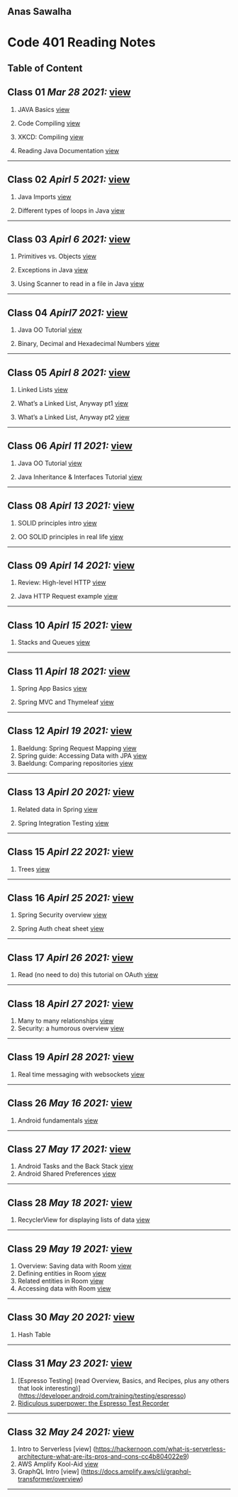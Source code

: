 
## Anas Sawalha

# Code 401 Reading Notes

## Table of Content 


## Class 01  *Mar 28 2021:* [view](https://anassawalha95.github.io/reading-notes/Code%20301/Class%2001)

   1. JAVA Basics [view](https://docs.oracle.com/javase/tutorial/java/nutsandbolts/index.html)
    
   2. Code Compiling [view](https://www.reddit.com/r/explainlikeimfive/comments/233dq5/eli5_what_does_it_mean_to_compile_code/) 
    
   3. XKCD: Compiling [view](https://xkcd.com/303/)
   
   4. Reading Java Documentation [view](https://www.dummies.com/programming/java/making-sense-of-javas-api-documentation/)

---

## Class 02  *Apirl 5 2021:*  [view](https://anassawalha95.github.io/reading-notes/Code%20301/Class%2002)



   1. Java Imports [view](https://perso.ensta-paris.fr/~diam/java/online/notes-java/language/10basics/import.html)
    
   2. Different types of loops in Java [view](https://www.baeldung.com/java-loops) 
    

---

## Class 03  *Apirl 6 2021:*  [view](https://anassawalha95.github.io/reading-notes/Code%20301/Class%2003)



   1. Primitives vs. Objects [view](https://www.baeldung.com/java-primitives-vs-objects)
   
   2. Exceptions in Java [view](https://docs.oracle.com/javase/tutorial/essential/exceptions/index.html) 

   3. Using Scanner to read in a file in Java [view](https://docs.oracle.com/javase/tutorial/essential/io/scanning.html) 


---

## Class 04  *Apirl7 2021:*  [view](https://anassawalha95.github.io/reading-notes/Code%20301/Class%2004)



   1. Java OO Tutorial  [view](https://docs.oracle.com/javase/tutorial/java/concepts/)
   
   2. Binary, Decimal and Hexadecimal Numbers [view](https://www.mathsisfun.com/binary-decimal-hexadecimal.html)  


---

## Class 05  *Apirl 8 2021:*  [view](https://anassawalha95.github.io/reading-notes/Code%20301/Class%2005)


   1.  Linked Lists  [view](https://codefellows.github.io/common_curriculum/data_structures_and_algorithms/Code_401/class-05/resources/singly_linked_list.html)
 
   2.  What’s a Linked List, Anyway pt1  [view](https://medium.com/basecs/whats-a-linked-list-anyway-part-1-d8b7e6508b9d)

   3.  What’s a Linked List, Anyway pt2  [view](https://medium.com/basecs/whats-a-linked-list-anyway-part-2-131d96f71996)
   
---

## Class 06  *Apirl 11 2021:*  [view](https://anassawalha95.github.io/reading-notes/Code%20301/Class%2006)

   1. Java OO Tutorial  [view](https://docs.oracle.com/javase/tutorial/java/concepts/)
   
   2. Java Inheritance & Interfaces Tutorial [view](https://docs.oracle.com/javase/tutorial/java/IandI/index.html)  
---

## Class 08  *Apirl 13 2021:*  [view](https://anassawalha95.github.io/reading-notes/Code%20301/Class%2008)

   1. SOLID principles intro [view](https://www.digitalocean.com/community/conceptual_articles/s-o-l-i-d-the-first-five-principles-of-object-oriented-design)
   
   2. OO SOLID principles in real life [view](https://dzone.com/articles/the-solid-principles-in-real-life) 
    
---

## Class 09  *Apirl 14 2021:*  [view](https://anassawalha95.github.io/reading-notes/Code%20301/Class%2009)


   1. Review: High-level HTTP [view](https://dev.to/dangolant/things-i-brushed-up-on-this-week-the-http-request-lifecycle-)
   
   2. Java HTTP Request example [view](https://www.baeldung.com/java-http-request)  
   
---

## Class 10  *Apirl 15 2021:*  [view](https://anassawalha95.github.io/reading-notes/Code%20301/Class%2010)

   1.  Stacks and Queues [view](https://codefellows.github.io/common_curriculum/data_structures_and_algorithms/Code_401/class-10/resources/stacks_and_queues.html)
   
---

## Class 11  *Apirl 18 2021:*  [view](https://anassawalha95.github.io/reading-notes/Code%20301/Class%2011)

   1.  Spring App Basics [view](https://www.thymeleaf.org/doc/articles/springmvcaccessdata.html)

   2.  Spring MVC and Thymeleaf [view](https://spring.io/guides/gs/serving-web-content/)
   
---

## Class 12  *Apirl 19 2021:*  [view](https://anassawalha95.github.io/reading-notes/Code%20301/Class%2012)

   1.  Baeldung: Spring Request Mapping [view](https://www.baeldung.com/spring-requestmapping)
   2.  Spring guide: Accessing Data with JPA [view](https://spring.io/guides/gs/accessing-data-jpa/)
   3.  Baeldung: Comparing repositories [view](https://www.baeldung.com/spring-data-repositories)
   
---

## Class 13  *Apirl 20 2021:* [view](https://anassawalha95.github.io/reading-notes/Code%20301/Class%2013)

   1.  Related data in Spring [view](https://www.baeldung.com/spring-data-rest-relationships)

   2.  Spring Integration Testing [view]( https://www.baeldung.com/integration-testing-in-spring)
   
---

## Class 15  *Apirl 22 2021:*  [view](https://anassawalha95.github.io/reading-notes/Code%20301/Class%2015)

   1.  Trees [view](https://codefellows.github.io/common_curriculum/data_structures_and_algorithms/Code_401/class-15/resources/Trees.html)
   
---

## Class 16  *Apirl 25 2021:* [view](https://anassawalha95.github.io/reading-notes/Code%20301/Class%2016)


   1.  Spring Security overview [view](https://spring.io/guides/topicals/spring-security-architecture/)

   2.  Spring Auth cheat sheet [view](https://github.com/codefellows/seattle-java-401d2/blob/master/SpringAuthCheatSheet.md)
   
---
## Class 17  *Apirl 26 2021:* [view](https://anassawalha95.github.io/reading-notes/Code%20301/Class%2017)

   1. Read (no need to do) this tutorial on OAuth [view](https://spring.io/guides/tutorials/spring-boot-oauth2/)
   
---

## Class 18  *Apirl 27 2021:* [view](https://anassawalha95.github.io/reading-notes/Code%20301/Class%2018)

   1. Many to many relationships [view](https://www.baeldung.com/hibernate-many-to-many)
   2. Security: a humorous overview [view](http://scholar.harvard.edu/files/mickens/files/thisworldofours.pdf)
  
---

## Class 19  *Apirl 28 2021:* [view](https://anassawalha95.github.io/reading-notes/Code%20301/Class%2019)

   1. Real time messaging with websockets [view](https://spring.io/guides/gs/messaging-stomp-websocket/)
  
---

## Class 26  *May 16 2021:* [view](https://anassawalha95.github.io/reading-notes/Code%20301/Class%2026)

   1. Android fundamentals [view](https://developer.android.com/guide/components/fundamentals)
  
---

## Class 27  *May 17 2021:* [view](https://anassawalha95.github.io/reading-notes/Code%20301/Class%2027)

   1. Android Tasks and the Back Stack [view](https://developer.android.com/guide/components/activities/tasks-and-back-stack)
   2. Android Shared Preferences [view](https://developer.android.com/training/data-storage/shared-preferences)
  
---


## Class 28  *May 18 2021:*  [view](https://anassawalha95.github.io/reading-notes/Code%20301/Class%2028)

   1. RecyclerView for displaying lists of data [view](https://developer.android.com/guide/topics/ui/layout/recyclerview#java)
  
---


## Class 29  *May 19 2021:*  [view](https://anassawalha95.github.io/reading-notes/Code%20301/Class%2029)

   1. Overview: Saving data with Room [view](https://developer.android.com/training/data-storage/room)
   2. Defining entities in Room [view](https://developer.android.com/training/data-storage/room/defining-data)
   3. Related entities in Room [view](https://developer.android.com/training/data-storage/room/relationships)
   4. Accessing data with Room [view](https://developer.android.com/training/data-storage/room/accessing-data#java)
  
---

## Class 30  *May 20 2021:*  [view](https://anassawalha95.github.io/reading-notes/Code%20301/Class%2030)

   1. Hash Table
      
---


## Class 31  *May 23 2021:*  [view](https://anassawalha95.github.io/reading-notes/Code%20301/Class%2031)

   1. [Espresso Testing] (read Overview, Basics, and Recipes, plus any others that look interesting)](https://developer.android.com/training/testing/espresso)
   2. [Ridiculous superpower: the Espresso Test Recorder](https://developer.android.com/studio/test/espresso-test-recorder)
      
---

## Class 32  *May 24 2021:*  [view](https://anassawalha95.github.io/reading-notes/Code%20301/Class%2032)

   1. Intro to Serverless [view] (https://hackernoon.com/what-is-serverless-architecture-what-are-its-pros-and-cons-cc4b804022e9)
   2. AWS Amplify Kool-Aid [view](https://aws.amazon.com/ar/amplify/)
   3. GraphQL Intro [view] (https://docs.amplify.aws/cli/graphql-transformer/overview)   

---
